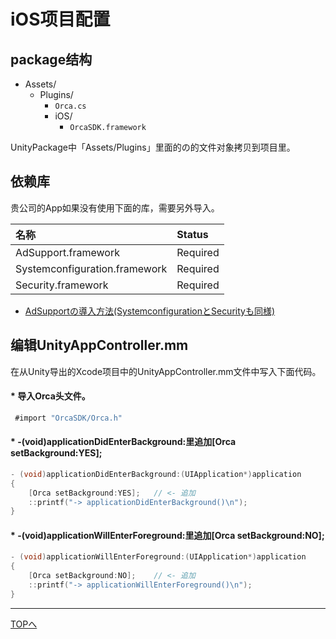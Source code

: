 # iOS项目配置

## package结构
* Assets/
  * Plugins/
    * `Orca.cs`
    * iOS/
      * `OrcaSDK.framework`

UnityPackage中「Assets/Plugins」里面的の的文件对象拷贝到项目里。

## 依赖库

贵公司的App如果没有使用下面的库，需要另外导入。

|名称|Status|
|:--|:--|
|AdSupport.framework|Required|
|Systemconfiguration.framework|Required|
|Security.framework|Required|
* [AdSupportの導入方法(SystemconfigurationとSecurityも同様)](./adsupport/README.md)

## 编辑UnityAppController.mm
在从Unity导出的Xcode项目中的UnityAppController.mm文件中写入下面代码。
#### * 导入Orca头文件。


```objectivec
 #import "OrcaSDK/Orca.h"
```

#### * -(void)applicationDidEnterBackground:里追加[Orca setBackground:YES];

```objectivec
- (void)applicationDidEnterBackground:(UIApplication*)application
{
	[Orca setBackground:YES];	// <- 追加
	::printf("-> applicationDidEnterBackground()\n");
}
```

#### * -(void)applicationWillEnterForeground:里追加[Orca setBackground:NO];
```objectivec
- (void)applicationWillEnterForeground:(UIApplication*)application
{
	[Orca setBackground:NO];	// <- 追加
	::printf("-> applicationWillEnterForeground()\n");
}
```

----

[TOPへ](/lang/cn/unity/README-float.md)
